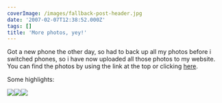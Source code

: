```yaml
---
coverImage: /images/fallback-post-header.jpg
date: '2007-02-07T12:38:52.000Z'
tags: []
title: 'More photos, yey!'
---
```


Got a new phone the other day, so had to back up all my photos before i switched phones, so i have now uploaded all those photos to my website. You can find the photos by using the link at the top or clicking [here](https://www.mikecann.co.uk/?p=139).

<!-- more -->

Some highlights:

![](https://www.mikecann.co.uk/wp-content/uploads/Photos//My22nd/DSC00369.JPG)![](https://www.mikecann.co.uk/wp-content/uploads/Photos//My22nd/DSC00239.jpg)![](https://www.mikecann.co.uk/wp-content/uploads/Photos//Hybrid06/DSC00344.JPG)
